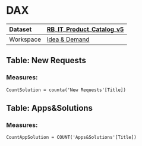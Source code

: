 



# DAX

|Dataset|[RB_IT_Product_Catalog_v5](./../RB_IT_Product_Catalog_v5.md)|
| :--- | :--- |
|Workspace|[Idea & Demand](../../Workspaces/Idea-&-Demand.md)|

## Table: New Requests

### Measures:


```dax
CountSolution = counta('New Requests'[Title])
```


## Table: Apps&Solutions

### Measures:


```dax
CountAppSolution = COUNT('Apps&Solutions'[Title])
```

